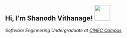 <h2> Hi, I'm Shanodh Vithanage! <img src="https://i.pinimg.com/originals/a8/d5/ba/a8d5baeb06fc12c77ccefd0121010d20.gif" width="50"></h2>

<p><em>Software Enginnering Undergraduate at <a href=https://www.cinec.edu/">CINEC Campus</a></br></em></p>





<!---
ShanodhV/ShanodhV is a ✨ special ✨ repository because its `README.md` (this file) appears on your GitHub profile.
You can click the Preview link to take a look at your changes.
--->
